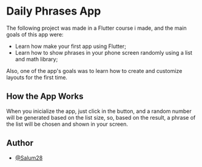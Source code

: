 # Daily Phrases App

The following project was made in a Flutter course i made, and the main goals of this app were:

* Learn how make your first app using Flutter;
* Learn how to show phrases in your phone screen randomly using a list and math library;

Also, one of the app's goals was to learn how to create and customize layouts for the first time.
## How the App Works

When you inicialize the app, just click in the button, and a random number will be generated based on the list size, so, based on the result, a phrase of the list will be chosen and shown in your screen.
## Author

- [@Salum28](https://github.com/Salum28)
